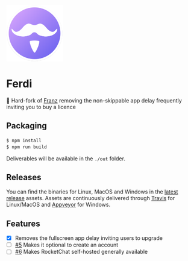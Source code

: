 <img src="./build-helpers/images/icon.png" alt="" width="150"/>

# Ferdi

👛 Hard-fork of [Franz](https://github.com/meetfranz/franz) removing the non-skippable app delay frequently inviting you to buy a licence

## Packaging

```bash
$ npm install
$ npm run build
```

Deliverables will be available in the `./out` folder.

## Releases

You can find the binaries for Linux, MacOS and Windows in the [latest release](https://github.com/kytwb/ferdi/releases/tag/Ferdi-5.2.0-beta.3) assets. Assets are continuously delivered through [Travis](https://travis-ci.org/kytwb/ferdi) for Linux/MacOS and [Appveyor](https://ci.appveyor.com/project/kytwb/ferdi) for Windows.

## Features

- [x] Removes the fullscreen app delay inviting users to upgrade
- [ ] [#5](https://github.com/kytwb/ferdi/issues/5) Makes it optional to create an account
- [ ] [#6](https://github.com/kytwb/ferdi/issues/6) Makes RocketChat self-hosted generally available
